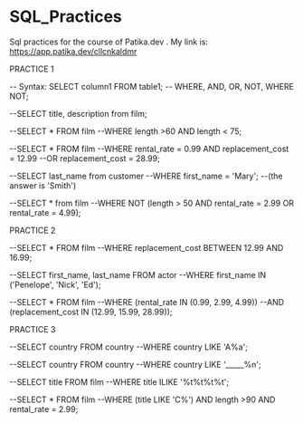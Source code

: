 # SQL_Practices
Sql practices for the course of Patika.dev . My link is: https://app.patika.dev/cllcnkaldmr

PRACTICE 1

-- Syntax: SELECT column1 FROM table1;
-- WHERE, AND, OR, NOT, WHERE NOT;

--SELECT title, description from film;

--SELECT * FROM film
--WHERE length >60 AND length < 75;

--SELECT * FROM film
--WHERE rental_rate = 0.99 AND replacement_cost = 12.99 
--OR replacement_cost = 28.99;

--SELECT last_name from customer
--WHERE first_name = 'Mary';
--(the answer is 'Smith')


--SELECT * from film
--WHERE NOT (length > 50 AND rental_rate = 2.99 OR rental_rate = 4.99);


PRACTICE 2

--SELECT * FROM film
--WHERE replacement_cost BETWEEN 12.99 AND 16.99;

--SELECT first_name, last_name FROM actor
--WHERE first_name IN ('Penelope', 'Nick', 'Ed');

--SELECT * FROM film
--WHERE (rental_rate IN (0.99, 2.99, 4.99))
--AND (replacement_cost IN (12.99, 15.99, 28.99));


PRACTICE 3

--SELECT country FROM country
--WHERE country LIKE 'A%a';

--SELECT country FROM country
--WHERE country LIKE '_____%n';

--SELECT title FROM film
--WHERE title ILIKE '%t%t%t%t';

--SELECT * FROM film
--WHERE (title LIKE 'C%') AND length >90 AND rental_rate = 2.99;
